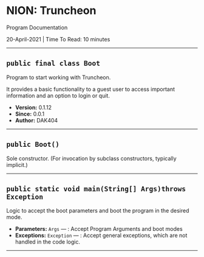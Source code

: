 # **NION: Truncheon**

Program Documentation

20-April-2021 | Time To Read: 10 minutes

---

## `public final class Boot`

Program to start working with Truncheon.

It provides a basic functionality to a guest user to access important information and an option to login or quit.

 * **Version:** 0.1.12
 * **Since:** 0.0.1
 * **Author:** DAK404

---

## `public Boot()`

Sole constructor. (For invocation by subclass constructors, typically implicit.)

---

## `public static void main(String[] Args)throws Exception`

Logic to accept the boot parameters and boot the program in the desired mode.

 * **Parameters:** `Args` — : Accept Program Arguments and boot modes
 * **Exceptions:** `Exception` — : Accept general exceptions, which are not handled in the code logic.

---